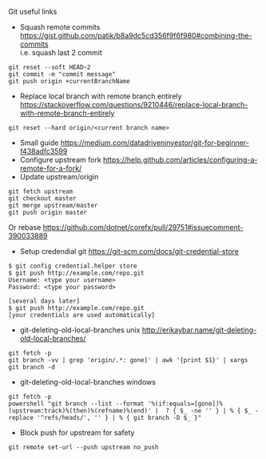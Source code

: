 Git useful links

* Squash remote commits https://gist.github.com/patik/b8a9dc5cd356f9f6f980#combining-the-commits  
i.e. squash last 2 commit  
```
git reset --soft HEAD~2
git commit -m "commit message"
git push origin +currentBranchName
```
* Replace local branch with remote branch entirely https://stackoverflow.com/questions/9210446/replace-local-branch-with-remote-branch-entirely   
```
git reset --hard origin/<current branch name>
```  
* Small guide https://medium.com/datadriveninvestor/git-for-beginner-f438adfc3599  
* Configure upstream fork https://help.github.com/articles/configuring-a-remote-for-a-fork/  
* Update upstream/origin  
```
git fetch upstream
git checkout master
git merge upstream/master
git push origin master
```

Or rebase https://github.com/dotnet/corefx/pull/29751#issuecomment-390033889

* Setup credendial git https://git-scm.com/docs/git-credential-store
```
$ git config credential.helper store
$ git push http://example.com/repo.git
Username: <type your username>
Password: <type your password>

[several days later]
$ git push http://example.com/repo.git
[your credentials are used automatically]
```

* git-deleting-old-local-branches unix http://erikaybar.name/git-deleting-old-local-branches/
``` git
git fetch -p
git branch -vv | grep 'origin/.*: gone]' | awk '{print $1}' | xargs git branch -d
```

* git-deleting-old-local-branches windows
``` git
git fetch -p
powershell "git branch --list --format '%(if:equals=[gone])%(upstream:track)%(then)%(refname)%(end)' |  ? { $_ -ne '' } | % { $_ -replace '^refs/heads/', '' } | % { git branch -D $_ }"
```

* Block push for upstream for safety   
```
git remote set-url --push upstream no_push
```

